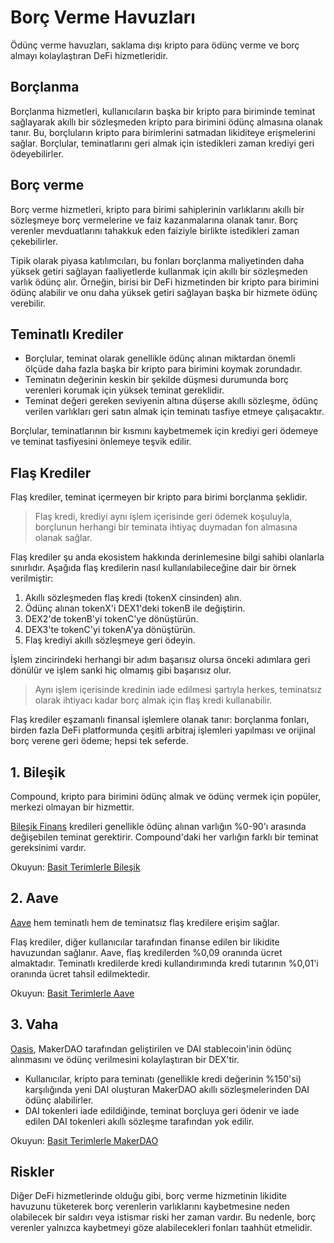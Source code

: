 # Borç Verme Havuzları

Ödünç verme havuzları, saklama dışı kripto para ödünç verme ve borç almayı kolaylaştıran DeFi hizmetleridir.

## Borçlanma

Borçlanma hizmetleri, kullanıcıların başka bir kripto para biriminde teminat sağlayarak akıllı bir sözleşmeden kripto para birimini ödünç almasına olanak tanır. Bu, borçluların kripto para birimlerini satmadan likiditeye erişmelerini sağlar. Borçlular, teminatlarını geri almak için istedikleri zaman krediyi geri ödeyebilirler.

## Borç verme

Borç verme hizmetleri, kripto para birimi sahiplerinin varlıklarını akıllı bir sözleşmeye borç vermelerine ve faiz kazanmalarına olanak tanır. Borç verenler mevduatlarını tahakkuk eden faiziyle birlikte istedikleri zaman çekebilirler.

Tipik olarak piyasa katılımcıları, bu fonları borçlanma maliyetinden daha yüksek getiri sağlayan faaliyetlerde kullanmak için akıllı bir sözleşmeden varlık ödünç alır. Örneğin, birisi bir DeFi hizmetinden bir kripto para birimini ödünç alabilir ve onu daha yüksek getiri sağlayan başka bir hizmete ödünç verebilir.

## Teminatlı Krediler

- Borçlular, teminat olarak genellikle ödünç alınan miktardan önemli ölçüde daha fazla başka bir kripto para birimini koymak zorundadır.
- Teminatın değerinin keskin bir şekilde düşmesi durumunda borç verenleri korumak için yüksek teminat gereklidir.
- Teminat değeri gereken seviyenin altına düşerse akıllı sözleşme, ödünç verilen varlıkları geri satın almak için teminatı tasfiye etmeye çalışacaktır.

Borçlular, teminatlarının bir kısmını kaybetmemek için krediyi geri ödemeye ve teminat tasfiyesini önlemeye teşvik edilir.

## Flaş Krediler

Flaş krediler, teminat içermeyen bir kripto para birimi borçlanma şeklidir.

> Flaş kredi, krediyi aynı işlem içerisinde geri ödemek koşuluyla, borçlunun herhangi bir teminata ihtiyaç duymadan fon almasına olanak sağlar.

Flaş krediler şu anda ekosistem hakkında derinlemesine bilgi sahibi olanlarla sınırlıdır. Aşağıda flaş kredilerin nasıl kullanılabileceğine dair bir örnek verilmiştir:

1. Akıllı sözleşmeden flaş kredi (tokenX cinsinden) alın.
2. Ödünç alınan tokenX'i DEX1'deki tokenB ile değiştirin.
3. DEX2'de tokenB'yi tokenC'ye dönüştürün.
4. DEX3'te tokenC'yi tokenA'ya dönüştürün.
5. Flaş krediyi akıllı sözleşmeye geri ödeyin.

İşlem zincirindeki herhangi bir adım başarısız olursa önceki adımlara geri dönülür ve işlem sanki hiç olmamış gibi başarısız olur.

> Aynı işlem içerisinde kredinin iade edilmesi şartıyla herkes, teminatsız olarak ihtiyacı kadar borç almak için flaş kredi kullanabilir.

Flaş krediler eşzamanlı finansal işlemlere olanak tanır: borçlanma fonları, birden fazla DeFi platformunda çeşitli arbitraj işlemleri yapılması ve orijinal borç verene geri ödeme; hepsi tek seferde.

## 1. Bileşik

Compound, kripto para birimini ödünç almak ve ödünç vermek için popüler, merkezi olmayan bir hizmettir.

[Bileşik Finans](https://compound.finance/markets) kredileri genellikle ödünç alınan varlığın %0-90'ı arasında değişebilen teminat gerektirir. Compound'daki her varlığın farklı bir teminat gereksinimi vardır.

Okuyun: [Basit Terimlerle Bileşik](../../token_guides/tr/compound.md)

## 2. Aave

[Aave](https://app.aave.com/home) hem teminatlı hem de teminatsız flaş kredilere erişim sağlar.

Flaş krediler, diğer kullanıcılar tarafından finanse edilen bir likidite havuzundan sağlanır. Aave, flaş kredilerden %0,09 oranında ücret almaktadır. Teminatlı kredilerde kredi kullandırımında kredi tutarının %0,01'i oranında ücret tahsil edilmektedir.

Okuyun: [Basit Terimlerle Aave](../../token_guides/tr/aave.md)

## 3. Vaha

[Oasis](https://oasis.app/), MakerDAO tarafından geliştirilen ve DAI stablecoin'inin ödünç alınmasını ve ödünç verilmesini kolaylaştıran bir DEX'tir.

- Kullanıcılar, kripto para teminatı (genellikle kredi değerinin %150'si) karşılığında yeni DAI oluşturan MakerDAO akıllı sözleşmelerinden DAI ödünç alabilirler.
- DAI tokenleri iade edildiğinde, teminat borçluya geri ödenir ve iade edilen DAI tokenleri akıllı sözleşme tarafından yok edilir.

Okuyun: [Basit Terimlerle MakerDAO](../../token_guides/tr/makerdao.md)

## Riskler

Diğer DeFi hizmetlerinde olduğu gibi, borç verme hizmetinin likidite havuzunu tüketerek borç verenlerin varlıklarını kaybetmesine neden olabilecek bir saldırı veya istismar riski her zaman vardır. Bu nedenle, borç verenler yalnızca kaybetmeyi göze alabilecekleri fonları taahhüt etmelidir.